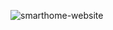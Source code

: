 ![smarthome-website](https://github.com/Meetkamal256/smartHome-websiteV2/assets/104779844/8d948fdd-7ca7-43fa-8cd8-26d674059e23)